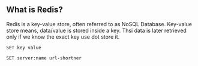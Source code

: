## What is Redis?
Redis is a key-value store, often referred to as NoSQL Database. Key-value store means, data/value is stored inside a key. Thsi data is later retrieved only if we know the exact key use dot store it.

`SET key value`

`SET server:name url-shortner`